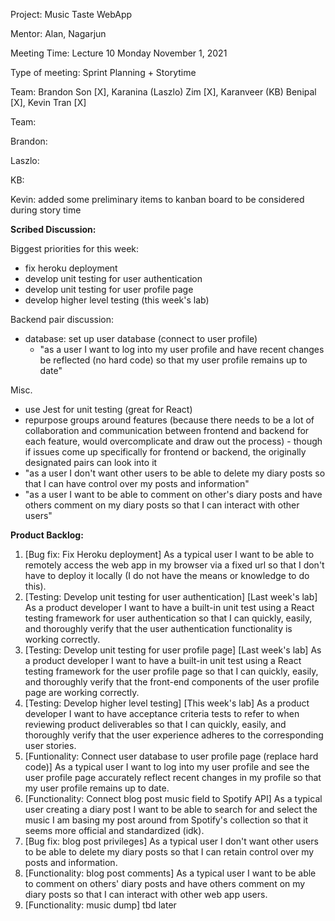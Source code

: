 Project: Music Taste WebApp

Mentor: Alan, Nagarjun

Meeting Time: Lecture 10 Monday November 1, 2021

Type of meeting: Sprint Planning + Storytime

Team: Brandon Son [X], Karanina (Laszlo) Zim [X], Karanveer (KB) Benipal [X], Kevin Tran [X]

Team:

Brandon:

Laszlo:

KB:

Kevin: added some preliminary items to kanban board to be considered during story time

**Scribed Discussion:**

Biggest priorities for this week:
- fix heroku deployment
- develop unit testing for user authentication
- develop unit testing for user profile page
- develop higher level testing (this week's lab)

Backend pair discussion:
- database: set up user database (connect to user profile)
    - "as a user I want to log into my user profile and have recent changes be reflected (no hard code) so that my user profile remains up to date"

Misc.
- use Jest for unit testing (great for React)
- repurpose groups around features (because there needs to be a lot of collaboration and communication between frontend and backend for each feature, would overcomplicate and draw out the process)
        - though if issues come up specifically for frontend or backend, the originally designated pairs can look into it
- "as a user I don't want other users to be able to delete my diary posts so that I can have control over my posts and information"
- "as a user I want to be able to comment on other's diary posts and have others comment on my diary posts so that I can interact with other users"

**Product Backlog:**
1. [Bug fix: Fix Heroku deployment] As a typical user I want to be able to remotely access the web app in my browser via a fixed url so that I don't have to deploy it locally (I do not have the means or knowledge to do this).
2. [Testing: Develop unit testing for user authentication] [Last week's lab] As a product developer I want to have a built-in unit test using a React testing framework for user authentication so that I can quickly, easily, and thoroughly verify that the user authentication functionality is working correctly.
3. [Testing: Develop unit testing for user profile page] [Last week's lab] As a product developer I want to have a built-in unit test using a React testing framework for the user profile page so that I can quickly, easily, and thoroughly verify that the front-end components of the user profile page are working correctly.
4. [Testing: Develop higher level testing] [This week's lab] As a product developer I want to have acceptance criteria tests to refer to when reviewing product deliverables so that I can quickly, easily, and thoroughly verify that the user experience adheres to the corresponding user stories.
5. [Funtionality: Connect user database to user profile page (replace hard code)] As a typical user I want to log into my user profile and see the user profile page accurately reflect recent changes in my profile so that my user profile remains up to date.
6. [Functionality: Connect blog post music field to Spotify API] As a typical user creating a diary post I want to be able to search for and select the music I am basing my post around from Spotify's collection so that it seems more official and standardized (idk).
7. [Bug fix: blog post privileges] As a typical user I don't want other users to be able to delete my diary posts so that I can retain control over my posts and information.
8. [Functionality: blog post comments] As a typical user I want to be able to comment on others' diary posts and have others comment on my diary posts so that I can interact with other web app users.
9. [Functionality: music dump] tbd later
